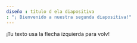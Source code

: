 ```yaml
---
diseño : título d ela diapositiva
: "¡ Bienvenido a nuestra segunda diapositiva!"
---
```

¡Tu texto
usa la flecha izquierda para volv!
